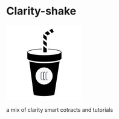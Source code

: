 # Clarity-shake
![](https://github.com/ABRAHAMEKIO/Clarity-shake/blob/main/CLARITYshake-.jpg)


a mix of clarity smart cotracts and tutorials 
